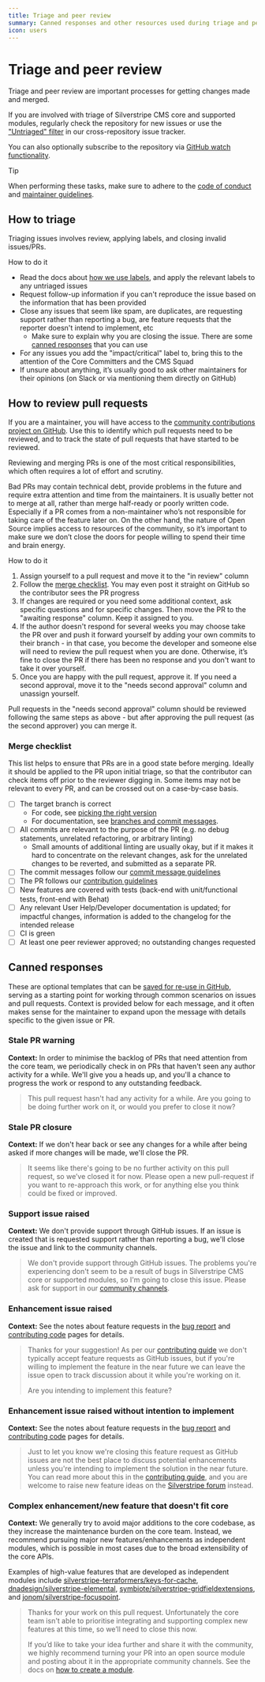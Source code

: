```yaml
---
title: Triage and peer review
summary: Canned responses and other resources used during triage and peer review
icon: users
---
```


# Triage and peer review

Triage and peer review are important processes for getting changes made and merged.

If you are involved with triage of Silverstripe CMS core and supported modules, regularly check the repository for new issues or use the ["Untriaged" filter](https://silverstripe-github-issues.now.sh/?mode=untriaged) in our cross-repository issue tracker.

You can also optionally subscribe to the repository via [GitHub watch functionality](https://docs.github.com/en/account-and-profile/managing-subscriptions-and-notifications-on-github/setting-up-notifications/configuring-notifications#configuring-your-watch-settings-for-an-individual-repository).

> [!TIP]
> When performing these tasks, make sure to adhere to the [code of conduct](/project_governance/code_of_conduct/) and [maintainer guidelines](/project_governance/maintainer_guidelines/#guidelines).

## How to triage

Triaging issues involves review, applying labels, and closing invalid issues/PRs.

How to do it

- Read the docs about [how we use labels](./issues_and_bugs/#labels), and apply the relevant labels to any untriaged issues
- Request follow-up information if you can't reproduce the issue based on the information that has been provided
- Close any issues that seem like spam, are duplicates, are requesting support rather than reporting a bug, are feature requests that the reporter doesn't intend to implement, etc
  - Make sure to explain why you are closing the issue. There are some [canned responses](#canned-responses) that you can use
- For any issues you add the "impact/critical" label to, bring this to the attention of the Core Committers and the CMS Squad
- If unsure about anything, it’s usually good to ask other maintainers for their opinions (on Slack or via mentioning them directly on GitHub)

## How to review pull requests

If you are a maintainer, you will have access to the [community contributions project on GitHub](https://github.com/orgs/silverstripe/projects/4). Use this to identify which pull requests need to be reviewed, and to track the state of pull requests that have started to be reviewed.

Reviewing and merging PRs is one of the most critical responsibilities, which often requires a lot of effort and scrutiny.

Bad PRs may contain technical debt, provide problems in the future and require extra attention and time from the maintainers. It is usually better not to merge at all, rather than merge half-ready or poorly written code. Especially if a PR comes from a non-maintainer who’s not responsible for taking care of the feature later on. On the other hand, the nature of Open Source implies access to resources of the community, so it’s important to make sure we don’t close the doors for people willing to spend their time and brain energy.

How to do it

1. Assign yourself to a pull request and move it to the "in review" column
1. Follow the [merge checklist](#merge-checklist). You may even post it straight on GitHub so the contributor sees the PR progress
1. If changes are required or you need some additional context, ask specific questions and for specific changes. Then move the PR to the "awaiting response" column. Keep it assigned to you.
1. If the author doesn't respond for several weeks you may choose take the PR over and push it forward yourself by adding your own commits to their branch - in that case, you become the developer and someone else will need to review the pull request when you are done. Otherwise, it’s fine to close the PR if there has been no response and you don't want to take it over yourself.
1. Once you are happy with the pull request, approve it. If you need a second approval, move it to the "needs second approval" column and unassign yourself.

Pull requests in the "needs second approval" column should be reviewed following the same steps as above - but after approving the pull request (as the second approver) you can merge it.

### Merge checklist

This list helps to ensure that PRs are in a good state before merging. Ideally it should be applied to the PR upon
initial triage, so that the contributor can check items off prior to the reviewer digging in. Some items may not be
relevant to every PR, and can be crossed out on a case-by-case basis.

- [ ] The target branch is correct
  - For code, see [picking the right version](./code/#picking-the-right-version)
  - For documentation, see [branches and commit messages](./documentation#branches-and-commit-messages).
- [ ] All commits are relevant to the purpose of the PR (e.g. no debug statements, unrelated refactoring, or arbitrary linting)
  - Small amounts of additional linting are usually okay, but if it makes it hard to concentrate on the relevant
    changes, ask for the unrelated changes to be reverted, and submitted as a separate PR.
- [ ] The commit messages follow our [commit message guidelines](./code/#commit-messages)
- [ ] The PR follows our [contribution guidelines](./code/)
- [ ] New features are covered with tests (back-end with unit/functional tests, front-end with Behat)
- [ ] Any relevant User Help/Developer documentation is updated; for impactful changes, information is added to the
  changelog for the intended release
- [ ] CI is green
- [ ] At least one peer reviewer approved; no outstanding changes requested

## Canned responses

These are optional templates that can be [saved for re-use in GitHub](https://docs.github.com/en/github/writing-on-github/working-with-saved-replies),
serving as a starting point for working through common scenarios on issues and pull requests. Context is provided
below for each message, and it often makes sense for the maintainer to
expand upon the message with details specific to the given issue or PR.

### Stale PR warning

**Context:** In order to minimise the backlog of PRs that need attention from the core team, we periodically check in
on PRs that haven't seen any author activity for a while. We'll give you a heads up, and you'll a chance to
progress the work or respond to any outstanding feedback.

> This pull request hasn't had any activity for a while. Are you going to be doing further work on it, or would you
> prefer to close it now?

### Stale PR closure

**Context:** If we don't hear back or see any changes for a while after being asked if more changes will be made, we'll close the PR.

> It seems like there's going to be no further activity on this pull request, so we’ve closed it for now. Please open a
> new pull-request if you want to re-approach this work, or for anything else you think could be fixed or improved.

### Support issue raised

**Context:** We don't provide support through GitHub issues. If an issue is created that is requested support rather than reporting a bug, we'll close the issue and link to the community channels.

> We don't provide support through GitHub issues. The problems you're experiencing don't seem to be a result of bugs in Silverstripe CMS core or supported modules, so
> I'm going to close this issue. Please ask for support in our [community channels](https://www.silverstripe.org/community).

### Enhancement issue raised

**Context:** See the notes about feature requests in the [bug report](./issues_and_bugs/#feature-requests) and [contributing code](./code/#make-or-find-a-github-issue) pages for details.

> Thanks for your suggestion! As per our [contributing guide](./issues_and_bugs/#feature-requests) we don't typically
> accept feature requests as GitHub issues, but if you're willing to implement the feature in the near future we can
> leave the issue open to track discussion about it while you're working on it.
>
> Are you intending to implement this feature?

### Enhancement issue raised without intention to implement

**Context:** See the notes about feature requests in the [bug report](./issues_and_bugs/#feature-requests) and [contributing code](./code/#make-or-find-a-github-issue) pages for details.

> Just to let you know we're closing this feature request as GitHub issues are not the best
> place to discuss potential enhancements unless you're intending to implement the solution in the near future.
> You can read more about this in the [contributing guide](./issues_and_bugs/#feature-requests),
> and you are welcome to raise new feature ideas on the [Silverstripe forum](https://forum.silverstripe.org/c/feature-ideas)
> instead.

### Complex enhancement/new feature that doesn't fit core

**Context:** We generally try to avoid major additions to the core codebase, as they increase the maintenance burden
on the core team. Instead, we recommend pursuing major new features/enhancements as independent modules, which is
possible in most cases due to the broad extensibility of the core APIs.

Examples of high-value features that are developed as independent modules include
[silverstripe-terraformers/keys-for-cache](https://github.com/silverstripe-terraformers/keys-for-cache),
[dnadesign/silverstripe-elemental](https://github.com/silverstripe/silverstripe-elemental),
[symbiote/silverstripe-gridfieldextensions](https://github.com/symbiote/silverstripe-gridfieldextensions),
and [jonom/silverstripe-focuspoint](https://github.com/jonom/silverstripe-focuspoint).

> Thanks for your work on this pull request. Unfortunately the core team isn't able to prioritise integrating and
> supporting complex new features at this time, so we’ll need to close this now.
>
> If you’d like to take your idea further and share it with the community, we highly recommend turning your PR into an
> open source module and posting about it in the appropriate community channels. See the docs on
> [how to create a module](/developer_guides/extending/modules/#create).
